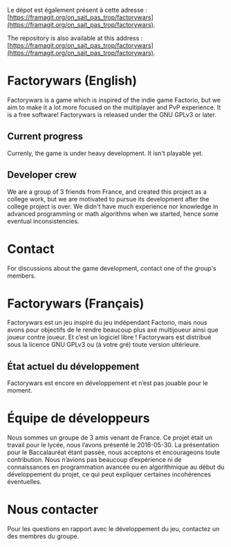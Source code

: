 Le dépot est également présent à cette adresse : [https://framagit.org/on_sait_pas_trop/factorywars](https://framagit.org/on_sait_pas_trop/factorywars).

The repository is also available at this address : [https://framagit.org/on_sait_pas_trop/factorywars](https://framagit.org/on_sait_pas_trop/factorywars).

# Factorywars (English) #

Factorywars is a game which is inspired of the indie game Factorio, but 
we aim to make it a lot more focused on the multiplayer and PvP 
experience. It is a free software! Factorywars is released under the
GNU GPLv3 or later.


## Current progress ##

Currenly, the game is under heavy development. It isn't playable yet.

## Developer crew ##

We are a group of 3 friends from France, and created this project as a 
college work, but we are motivated to pursue its development after the 
college project is over. We didn't have much experience nor knowledge in
 advanced programming or math algorithms when we started, hence some eventual inconsistencies.

# Contact #

For discussions about the game development, contact one of the group's members.

# Factorywars (Français) #

Factorywars est un jeu inspiré du jeu indépendant Factorio, mais nous avons pour
objectifs de le rendre beaucoup plus axé multijoueur ainsi que joueur
contre joueur.
Et c’est un logiciel libre ! Factorywars est distribué sous la licence GNU GPLv3
 ou (à votre gré) toute version ultérieure.

## État actuel du développement ##

Factorywars est encore en développement et n’est pas jouable pour le moment.

# Équipe de développeurs #

Nous sommes un groupe de 3 amis venant de France. Ce projet était un travail
pour le lycée, nous l’avons présenté le 2016-05-30.
La présentation pour le Baccalauréat étant passée, nous acceptons et
encourageons toute contribution.
Nous n’avions pas beaucoup d’expérience ni de connaissances en programmation
avancée ou en algorithmique au début du développement du projet, ce qui peut expliquer certaines incohérences éventuelles.

# Nous contacter #

Pour les questions en rapport avec le développement du jeu, contactez un des
membres du groupe.
